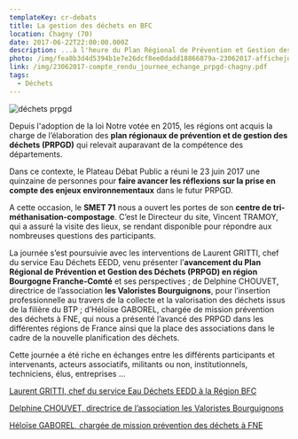 ```yaml
---
templateKey: cr-debats
title: La gestion des déchets en BFC
location: Chagny (70)
date: 2017-06-22T22:00:00.000Z
description: ...à l'heure du Plan Régional de Prévention et Gestion des Déchets (PRPGD)
photo: /img/fea8b3d4d5394b1e7e26dcf8ee0dadd18866879a-23062017-affichejourneeechangeprpgd.jpeg
link: /img/23062017-compte_rendu_journee_echange_prpgd-chagny.pdf
tags:
  - Déchets
---
```

![déchets prpgd](/img/2017chagny.jpg?nf_resize=fit&w=400#img-center "déchets prpgd")

Depuis l'adoption de la loi Notre votée en 2015, les régions ont acquis la charge de l’élaboration des **plan régionaux de prévention et de gestion des déchets (PRPGD)** qui relevait auparavant de la compétence des départements.

Dans ce contexte, le Plateau Débat Public a réuni le 23 juin 2017 une quinzaine de personnes pour **faire avancer les réflexions sur la prise en compte des enjeux environnementaux** dans le futur PRPGD.

A cette occasion, le **SMET 71** nous a ouvert les portes de son **centre de tri-méthanisation-compostage**. C’est le Directeur du site, Vincent TRAMOY, qui a assuré la visite des lieux, se rendant disponible pour répondre aux nombreuses questions des participants.

La journée s’est poursuivie avec les interventions de Laurent GRITTI, chef du service Eau Déchets EEDD, venu présenter l’**avancement du Plan Régional de Prévention et Gestion des Déchets (PRPGD) en région Bourgogne Franche-Comté** et ses perspectives ; de Delphine CHOUVET, directrice de l’association **les Valoristes Bourguignons**, pour l’insertion professionnelle au travers de la collecte et la valorisation des déchets issus de la filière du BTP ; d’Héloïse GABOREL, chargée de mission prévention des déchets à FNE, qui nous a présenté l’avancé des PRPGD dans les différentes régions de France ainsi que la place des associations dans le cadre de la nouvelle planification des déchets.

Cette journée a été riche en échanges entre les différents participants et intervenants, acteurs associatifs, militants ou non, institutionnels, techniciens, élus, entreprises …

[Laurent GRITTI, chef du service Eau Déchets EEDD à la Région BFC](/img/presentation-region-bfc-chagny.pdf)

[Delphine CHOUVET, directrice de l’association les Valoristes Bourguignons](/img/ppt-debat-public_chagny_valoristes.pdf)

[Héloïse GABOREL, chargée de mission prévention des déchets à FNE](/img/prpgd-pres-fne-chagny.pdf)